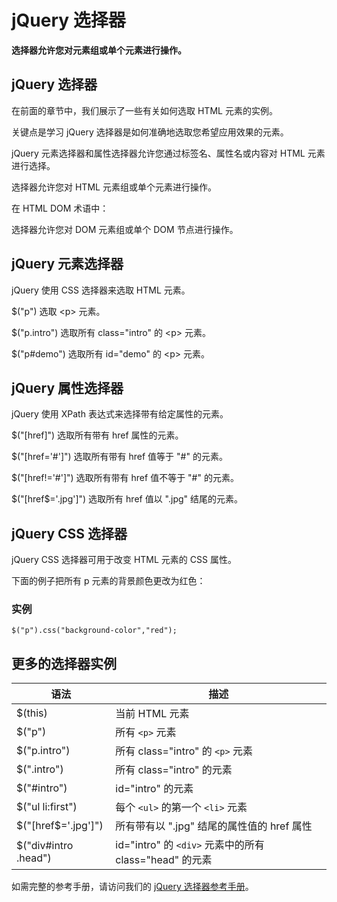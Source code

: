 
# jQuery 选择器




**选择器允许您对元素组或单个元素进行操作。**

## jQuery 选择器

在前面的章节中，我们展示了一些有关如何选取 HTML 元素的实例。

关键点是学习 jQuery 选择器是如何准确地选取您希望应用效果的元素。

jQuery 元素选择器和属性选择器允许您通过标签名、属性名或内容对 HTML 元素进行选择。

选择器允许您对 HTML 元素组或单个元素进行操作。

在 HTML DOM 术语中：

选择器允许您对 DOM 元素组或单个 DOM 节点进行操作。

## jQuery 元素选择器

jQuery 使用 CSS 选择器来选取 HTML 元素。

$("p") 选取 &lt;p&gt; 元素。

$("p.intro") 选取所有 class="intro" 的 &lt;p&gt; 元素。

$("p#demo") 选取所有 id="demo" 的 &lt;p&gt; 元素。

## jQuery 属性选择器

jQuery 使用 XPath 表达式来选择带有给定属性的元素。

$("[href]") 选取所有带有 href 属性的元素。

$("[href='#']") 选取所有带有 href 值等于 "#" 的元素。

$("[href!='#']") 选取所有带有 href 值不等于 "#" 的元素。

$("[href$='.jpg']") 选取所有 href 值以 ".jpg" 结尾的元素。

## jQuery CSS 选择器

jQuery CSS 选择器可用于改变 HTML 元素的 CSS 属性。

下面的例子把所有 p 元素的背景颜色更改为红色：

### 实例

```
$("p").css("background-color","red");
```



## 更多的选择器实例

| 语法 | 描述 |
| --- | --- |
| $(this) | 当前 HTML 元素 |
| $("p") | 所有 `<p>` 元素 |
| $("p.intro") | 所有 class="intro" 的 `<p>` 元素 |
| $(".intro") | 所有 class="intro" 的元素 |
| $("#intro") | id="intro" 的元素 |
| $("ul li:first") | 每个 `<ul>` 的第一个 `<li>` 元素 |
| $("[href$='.jpg']") | 所有带有以 ".jpg" 结尾的属性值的 href 属性 |
| $("div#intro .head") | id="intro" 的 `<div>` 元素中的所有 class="head" 的元素 |

如需完整的参考手册，请访问我们的 [jQuery 选择器参考手册](/jquery/jquery_ref_selectors.asp "jQuery 参考手册 - 选择器")。





